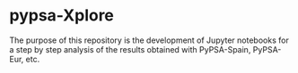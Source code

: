 # pypsa-Xplore
 
The purpose of this repository is the development of Jupyter notebooks for a step by step analysis of the results obtained with PyPSA-Spain, PyPSA-Eur, etc.
